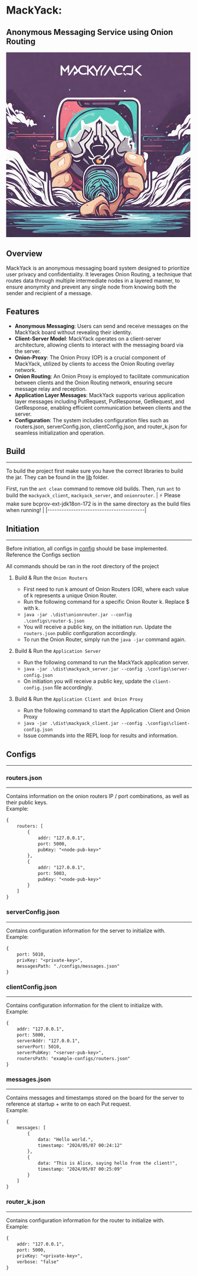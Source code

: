 # MackYack: 
## Anonymous Messaging Service using Onion Routing 

<p style="align: center;">

 ![MackYack Logo](./images/logo.png) 

</p>

## Overview

MackYack is an anonymous messaging board system designed to prioritize user privacy and confidentiality. It leverages Onion Routing, a technique that routes data through multiple intermediate nodes in a layered manner, to ensure anonymity and prevent any single node from knowing both the sender and recipient of a message.

## Features

- **Anonymous Messaging**: Users can send and receive messages on the MackYack board without revealing their identity.
- **Client-Server Model**: MackYack operates on a client-server architecture, allowing clients to interact with the messaging board via the server.
- **Onion-Proxy**: The Onion Proxy (OP) is a crucial component of MackYack, utilized by clients to access the Onion Routing overlay network.
- **Onion Routing**: An Onion Proxy is employed to facilitate communication between clients and the Onion Routing network, ensuring secure message relay and reception.
- **Application Layer Messages**: MackYack supports various application layer messages including PutRequest, PutResponse, GetRequest, and GetResponse, enabling efficient communication between clients and the server.
- **Configuration**: The system includes configuration files such as routers.json, serverConfig.json, clientConfig.json, and router_k.json for seamless initialization and operation.



## Build
---
To build the project first make sure you have the correct libraries to build the jar. They can be found in the [lib](/lib/) folder.

First, run the `ant clean` command to remove old builds.
Then, run `ant` to build the `mackyack_client`, `mackyack_server`, and `onionrouter`.
| :zap:        Please make sure  bcprov-ext-jdk18on-172 is in the same directory as the build files when running!   |
|-----------------------------------------|


## Initiation
--- 
Before initiation, all configs in [config](./configs/) should be base implemented.
Reference the Configs section 

All commands should be ran in the root directory of the project

1. Build & Run the `Onion Routers`
   - First need to run k amount of Onion Routers (OR), where each value of k represents a unique Onion Router.
   - Run the following command for a specific Onion Router k. Replace $ with k.
   - `java -jar .\dist\onionrouter.jar --config .\configs\router-$.json`
   - You will receive a public key, on the initiation run. Update the `routers.json` public configuration accordingly.
   - To run the Onion Router, simply run the `java -jar` command again.

2. Build & Run the `Application Server`
   - Run the following command to run the MackYack application server.
   - `java -jar .\dist\mackyack_server.jar --config .\configs\server-config.json`
   - On initiation you will receive a public key, update the `client-config.json` file accordingly.
  
3. Build & Run the `Application Client and Onion Proxy`
    - Run the following command to start the Application Client and Onion Proxy
    - `java -jar .\dist\mackyack_client.jar --config .\configs\client-config.json`
    - Issue commands into the REPL loop for results and information.

## Configs
---
### routers.json
---
Contains information on the onion routers IP / port combinations, as well as their public keys.  \
Example:
```
{
    routers: [
        {
            addr: "127.0.0.1",
            port: 5000,
            pubKey: "<node-pub-key>"
        },
        {
            addr: "127.0.0.1",
            port: 5003,
            pubKey: "<node-pub-key>"
        }
    ]
}
```

### serverConfig.json
---
Contains configuration information for the server to initialize with.  \
Example:
```
{
    port: 5010,
    privKey: "<private-key>",
    messagesPath: "./configs/messages.json"
}
```

### clientConfig.json
---
Contains configuration information for the client to initialize with.  \
Example:
```
{
    addr: "127.0.0.1",
    port: 5000,
    serverAddr: "127.0.0.1",
    serverPort: 5010,
    serverPubKey: "<server-pub-key>",
    routersPath: "example-configs/routers.json"
}
```

### messages.json
---
Contains messages and timestamps stored on the board for the server to reference at startup + write to on each Put request.  \
Example:
```
{
    messages: [
        {
            data: "Hello world.",
            timestamp: "2024/05/07 00:24:12"
        },
        {
            data: "This is Alice, saying hello from the client!",
            timestamp: "2024/05/07 00:25:09"
        }
    ]
}
```

### router_k.json
---
Contains configuration information for the router to initialize with.  \
Example:
```
{
    addr: "127.0.0.1",
    port: 5000,
    privKey: "<private-key>",
    verbose: "false"
}
```

